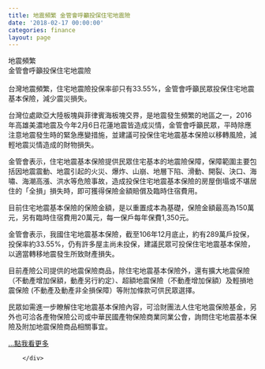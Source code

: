 ```yaml
---
title: 地震頻繁 金管會呼籲投保住宅地震險
date: '2018-02-17 00:00:00'
categories: finance
layout: page
---
```


<div class="text">
			<div>
	<div class="title-1">地震頻繁<br>金管會呼籲投保住宅地震險</div></div>
<div>
	&nbsp;</div>
<div>
	<span>台灣地震頻繁，住宅地震險投保率卻只有33.55%，金管會呼籲民眾投保住宅地震基本保險，減少震災損失。</span></div>
<p>
	<span>台灣位處歐亞大陸板塊與菲律賓海板塊交界，是地震發生頻繁的地區之一，2016年高雄美濃地震及今年2月6日花蓮地震皆造成災情，金管會呼籲民眾，平時除應注意地震發生時的緊急應變措施，並建議可投保住宅地震基本保險以移轉風險，減輕地震災情造成的財物損失。</span></p>
<p>
	<span>金管會表示，住宅地震基本保險提供民眾住宅基本的地震險保障，保障範圍主要包括因地震震動、地震引起的火災、爆炸、山崩、地層下陷、滑動、開裂、決口、海嘯、海潮高漲、洪水等危險事故，造成投保住宅地震基本保險的房屋倒塌或不堪居住的「全損」損失時，即可獲得保險金額賠償及臨時住宿費用。</span></p>
<p>
	<span>目前住宅地震基本保險的保險金額，是以重置成本為基礎，保險金額最高為150萬元，另有臨時住宿費用20萬元，每一保戶每年保費1,350元。</span></p>
<p>
	<span>金管會表示，我國住宅地震基本保險，截至106年12月底止，約有289萬戶投保，投保率約33.55%，仍有許多屋主尚未投保，建議民眾可投保住宅地震基本保險，以適當轉移地震發生所致財產損失。</span></p>
<p>
	<span>目前產險公司提供的地震保險商品，除住宅地震基本保險外，還有擴大地震保險（不動產增加保額，動產另行約定）、超額地震保險（不動產增加保額）及輕損地震保險 (不動產及動產非全損保障）等附加條款可供民眾選擇。</span></p>
<p>
	<span>民眾如需進一步瞭解住宅地震基本保險內容，可洽財團法人住宅地震保險基金，另外也可洽各產物保險公司或中華民國產物保險商業同業公會，詢問住宅地震基本保險及附加地震保險商品相關事宜。
	<p></p>
	<a href="https://udn.com/news/story/7239/2991032" target="_blank"><span class="more">...點我看更多</span></a></span></p>

		</div>